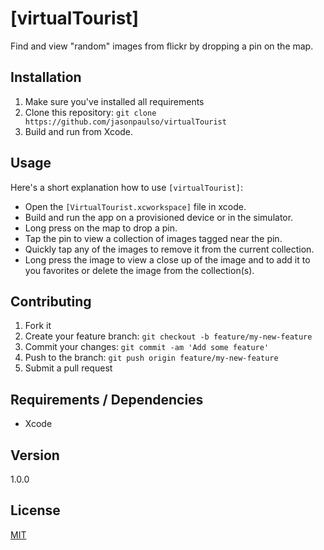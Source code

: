 # [virtualTourist]

Find and view "random" images from flickr by dropping a pin on the map. 

## Installation

1. Make sure you've installed all requirements
2. Clone this repository:
  `git clone https://github.com/jasonpaulso/virtualTourist`
3. Build and run from Xcode.

## Usage

Here's a short explanation how to use `[virtualTourist]`:

* Open the `[VirtualTourist.xcworkspace]` file in xcode.
* Build and run the app on a provisioned device or in the simulator.
* Long press on the map to drop a pin.
* Tap the pin to view a collection of images tagged near the pin.
* Quickly tap any of the images to remove it from the current collection.
* Long press the image to view a close up of the image and to add it to you favorites or delete the image from the collection(s).

## Contributing

1. Fork it
2. Create your feature branch: `git checkout -b feature/my-new-feature`
3. Commit your changes: `git commit -am 'Add some feature'`
4. Push to the branch: `git push origin feature/my-new-feature`
5. Submit a pull request

## Requirements / Dependencies

* Xcode

## Version

1.0.0

## License

[MIT](LICENSE)
